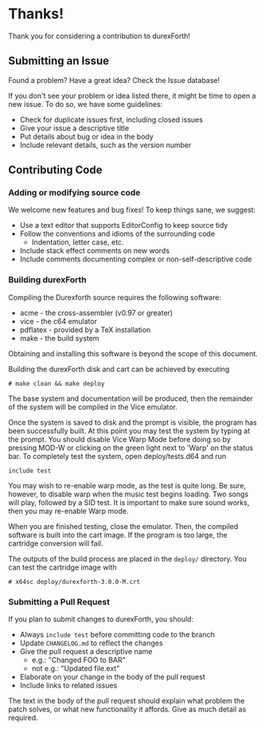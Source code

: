 # Thanks!

Thank you for considering a contribution to durexForth!

## Submitting an Issue

Found a problem?  Have a great idea?  Check the Issue database!

If you don't see your problem or idea listed there, it might
be time to open a new issue. To do so, we have some guidelines:

* Check for duplicate issues first, including closed issues
* Give your issue a descriptive title
* Put details about bug or idea in the body
* Include relevant details, such as the version number


## Contributing Code

### Adding or modifying source code

We welcome new features and bug fixes!  To keep things sane, we suggest:

* Use a text editor that supports EditorConfig to keep source tidy
* Follow the conventions and idioms of the surrounding code
  - Indentation, letter case, etc.
* Include stack effect comments on new words
* Include comments documenting complex or non-self-descriptive code

### Building durexForth

Compiling the Durexforth source requires the following software:

* acme - the cross-assembler (v0.97 or greater)
* vice - the c64 emulator
* pdflatex - provided by a TeX installation
* make - the build system

Obtaining and installing this software is beyond the scope of this document.

Building the durexForth disk and cart can be achieved by executing
```
# make clean && make deploy
```
The base system and documentation will be produced, then the remainder of the
system will be compiled in the Vice emulator.

Once the system is saved to disk and the prompt is visible, the program has
been successfully built.  At this point you may test the system by typing
at the prompt.  You should disable Vice Warp Mode before doing so by
pressing MOD-W or clicking on the green light next to 'Warp' on the status
bar.  To completely test the system, open deploy/tests.d64 and run
```
include test
```
You may wish to re-enable warp mode, as the test is quite long.  Be sure,
however, to disable warp when the music test begins loading.  Two songs will
play, followed by a SID test.  It is important to make sure sound works, then
you may re-enable Warp mode.

When you are finished testing, close the emulator. Then, the compiled software
is built into the cart image. If the program is too large, the cartridge
conversion will fail.

The outputs of the build process are placed in the `deploy/` directory.
You can test the cartridge image with
```
# x64sc deploy/durexforth-3.0.0-M.crt
```

### Submitting a Pull Request

If you plan to submit changes to durexForth, you should:

* Always `include test` before committing code to the branch
* Update `CHANGELOG.md` to reflect the changes
* Give the pull request a descriptive name
  - e.g.: "Changed FOO to BAR"
  - not e.g.: "Updated file.ext"
* Elaborate on your change in the body of the pull request
* Include links to related issues

The text in the body of the pull request should explain what problem the patch
solves, or what new functionality it affords.  Give as much detail as required.

